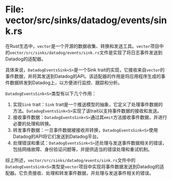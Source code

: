 # File: vector/src/sinks/datadog/events/sink.rs

在Rust生态中，`vector`是一个开源的数据收集、转换和发送工具。`vector`项目中的`vector/src/sinks/datadog/events/sink.rs`文件是实现了将日志事件发送到Datadog的适配器。

具体来说，`DatadogEventsSink<S>`是一个Sink trait的实现，它接收来自`vector`的事件数据，并将其发送到Datadog的API。该适配器的作用是将应用程序生成的事件数据转发到Datadog上，以方便进行监控、跟踪和分析。

`DatadogEventsSink<S>`类型有以下几个作用：

1. 实现`Sink` trait：`Sink` trait是一个推送模型的抽象，它定义了处理事件数据的方法。`DatadogEventsSink<S>`实现了该trait以支持事件数据的接收和发送。
2. 接收事件数据：`DatadogEventsSink<S>`通过其`emit`方法接收事件数据，并进行必要的处理和转换。
3. 转发事件数据：一旦事件数据被接收并转换，`DatadogEventsSink<S>`使用Datadog的API将它们发送到Datadog平台。
4. 处理错误和重试：`DatadogEventsSink<S>`还处理与发送事件数据相关的错误，包括网络故障、身份验证问题等，并提供适当的错误处理和重试机制。

综上所述，`vector/src/sinks/datadog/events/sink.rs`文件中的`DatadogEventsSink<S>`类型是`vector`项目中实现将事件数据发送到Datadog的适配器。它负责接收、处理和转发事件数据，并处理与发送事件相关的错误。

